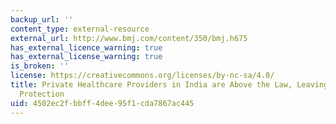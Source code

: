 ```yaml
---
backup_url: ''
content_type: external-resource
external_url: http://www.bmj.com/content/350/bmj.h675
has_external_licence_warning: true
has_external_license_warning: true
is_broken: ''
license: https://creativecommons.org/licenses/by-nc-sa/4.0/
title: Private Healthcare Providers in India are Above the Law, Leaving Patients Without
  Protection
uid: 4502ec2f-bbff-4dee-95f1-cda7867ac445
---
```

